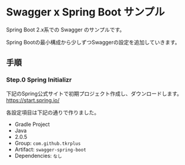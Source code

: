 # Swagger x Spring Boot サンプル

Spring Boot 2.x系での Swagger のサンプルです。

Spring Bootの最小構成から少しずつSwaggerの設定を追加していきます。

## 手順

### Step.0 Spring Initializr

下記のSpring公式サイトで初期プロジェクト作成し、ダウンロードします。
https://start.spring.io/

各設定項目は下記の通りで作りました。

- Gradle Project
- Java
- 2.0.5
- Group: `com.github.tkrplus`
- Artifact: `swagger-spring-boot`
- Dependencies: `なし`
